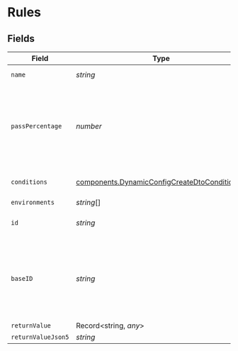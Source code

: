 # Rules


## Fields

| Field                                                                                                        | Type                                                                                                         | Required                                                                                                     | Description                                                                                                  |
| ------------------------------------------------------------------------------------------------------------ | ------------------------------------------------------------------------------------------------------------ | ------------------------------------------------------------------------------------------------------------ | ------------------------------------------------------------------------------------------------------------ |
| `name`                                                                                                       | *string*                                                                                                     | :heavy_check_mark:                                                                                           | The name of this rule.                                                                                       |
| `passPercentage`                                                                                             | *number*                                                                                                     | :heavy_check_mark:                                                                                           | Of the users that meet the conditions of this rule, what percent should return true.                         |
| `conditions`                                                                                                 | [components.DynamicConfigCreateDtoConditions](../../models/components/dynamicconfigcreatedtoconditions.md)[] | :heavy_check_mark:                                                                                           | An array of Condition objects.                                                                               |
| `environments`                                                                                               | *string*[]                                                                                                   | :heavy_minus_sign:                                                                                           | N/A                                                                                                          |
| `id`                                                                                                         | *string*                                                                                                     | :heavy_minus_sign:                                                                                           | The Statsig ID of this rule.                                                                                 |
| `baseID`                                                                                                     | *string*                                                                                                     | :heavy_minus_sign:                                                                                           | The base ID of this rule, i.e. without any added metadata. Will remain the exact same throughout             |
| `returnValue`                                                                                                | Record<string, *any*>                                                                                        | :heavy_minus_sign:                                                                                           | N/A                                                                                                          |
| `returnValueJson5`                                                                                           | *string*                                                                                                     | :heavy_minus_sign:                                                                                           | N/A                                                                                                          |